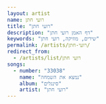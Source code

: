 ```yaml
---
layout: artist
name: רועי חתן
title: "רועי חתן"
description: "דף האמן רועי חתן"
keywords: "שירים, מוזיקה, רועי חתן"
permalink: /artists/רועי-חתן/
redirect_from:
  - /artists/list/רועי חתן
songs:
  - number: "33038"
    name: "נמצא את השמחה"
    album: "סינגלים"
    artist: "רועי חתן"
---
```

